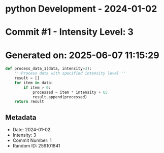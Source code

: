 ﻿# python Development - 2024-01-02
# Commit #1 - Intensity Level: 3
# Generated on: 2025-06-07 11:15:29
```python
def process_data_1(data, intensity=3):
    '''Process data with specified intensity level'''
    result = []
    for item in data:
        if item > 0:
            processed = item * intensity + 65
            result.append(processed)
    return result
```
## Metadata
- Date: 2024-01-02
- Intensity: 3
- Commit Number: 1
- Random ID: 259101841
